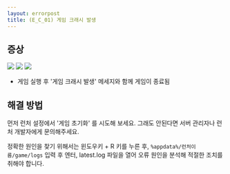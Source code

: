 ```yaml
---
layout: errorpost
title: (E_C_01) 게임 크래시 발생
---
```


## 증상

![]({{site.url}}/assets/E_C_01_01.png)
![]({{site.url}}/assets/E_C_01_02.png)
![]({{site.url}}/assets/E_C_01_03.png)

- 게임 실행 후 '게임 크래시 발생' 메세지와 함께 게임이 종료됨

## 해결 방법

먼저 런처 설정에서 '게임 초기화' 를 시도해 보세요. 그래도 안된다면 서버 관리자나 런처 개발자에게 문의해주세요.

정확한 원인을 찾기 위해서는 윈도우키 + R 키를 누른 후, `%appdata%/런처이름/game/logs` 입력 후 엔터, latest.log 파일을 열어 오류 원인을 분석해 적절한 조치를 취해야 합니다. 